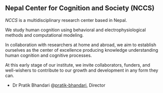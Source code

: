 ## Nepal Center for Cognition and Society (NCCS)

_NCCS_ is a multidisciplinary research center based in Nepal.

We study human cognition using behavioral and electrophysiological methods and computational modeling.

In collaboration with researchers at home and abroad, we aim to establish ourselves as the center of excellence producing knowledge understanding human cognition and cognitive processes.

At this early stage of our institute, we invite collaborators, funders, and well-wishers to contribute to our growth and development in any form they can.

- Dr Pratik Bhandari @[pratik-bhandari](https://github.com/pratik-bhandari/pratik-bhandari), Director
